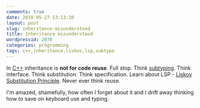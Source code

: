 ```yaml
---
comments: true
date: 2010-05-27 13:13:10
layout: post
slug: inheritance-misunderstood
title: Inheritance misunderstood
wordpressid: 2070
categories: programming
tags: c++,inheritance,liskov,lsp,subtype
---
```


In [C++](http://www.parashift.com/c++-faq-lite/smalltalk.html) inheritance is **not for code reuse**. Full stop. Think [subtyping](http://en.wikipedia.org/wiki/Subtyping). Think interface. Think substitution. Think specification. Learn about LSP - [Liskov Substitution Principle](http://en.wikipedia.org/wiki/Liskov_substitution_principle). Never ever think reuse.





I'm amazed, shamefully, how often I forget about it and I drift away thinking how to save on keyboard use and typing.
